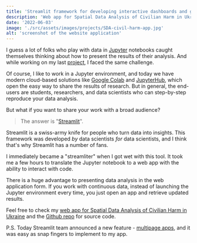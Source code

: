 ```yaml
---
title: 'Streamlit framework for developing interactive dashboards and geospatial visualization'
description: 'Web app for Spatial Data Analysis of Civilian Harm in Ukraine.'
date: '2022-06-03'
image: './src/assets/images/projects/SDA-civil-harm-app.jpg'
alt: 'screenshot of the website application'
---
```


I guess a lot of folks who play with data in [Jupyter](https://jupyter.org/) notebooks caught themselves thinking about how to present the results of their analysis. And while working on my last [project](https://pancheliuga.com/projects/spatial-data-analysis-of-civilian-harm-in-ukraine/), I faced the same challenge.

Of course, I like to work in a Jupyter environment, and today we have modern cloud-based solutions like [Google Colab](https://colab.research.google.com/) and [JupyterHub](https://jupyter.org/hub), which open the easy way to share the results of research. But in general, the end-users are students, researchers, and data scientists who can step-by-step reproduce your data analysis.

But what if you want to share your work with a broad audience?

> The answer is "[Streamlit](https://streamlit.io/)".

Streamlit is a swiss-army knife for people who turn data into insights. This framework was developed _by_ data scientists _for_ data scientists, and I think that's why Streamlit has a number of fans.

I immediately became a "streamliter" when I got wet with this tool. It took me a few hours to translate the Jupyter notebook to a web app with the ability to interact with code.

There is a huge advantage to presenting data analysis in the web application form. If you work with continuous data, instead of launching the Jupyter environment every time, you just open an app and retrieve updated results.

Feel free to check my [web app for Spatial Data Analysis of Civilian Harm in Ukraine](https://share.streamlit.io/pancheliuga/civilian-harm-app/main/Home.py) and the [Github repo](https://github.com/Pancheliuga/civilian-harm-app) for source code.

P.S. Today Streamlit team announced a new feature - [multipage apps](https://blog.streamlit.io/introducing-multipage-apps/), and it was easy as snap fingers to implement to my app.
